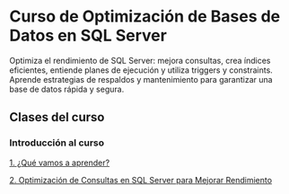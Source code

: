 # Curso de Optimización de Bases de Datos en SQL Server

Optimiza el rendimiento de SQL Server: mejora consultas, crea índices eficientes, entiende planes de ejecución y utiliza triggers y constraints. Aprende estrategias de respaldos y mantenimiento para garantizar una base de datos rápida y segura.


## Clases del curso

### Introducción al curso
[1. ¿Qué vamos a aprender?](./topics/what-are-going-to-learn.md)

[2. Optimización de Consultas en SQL Server para Mejorar Rendimiento](./topics/query-optimization.md)


